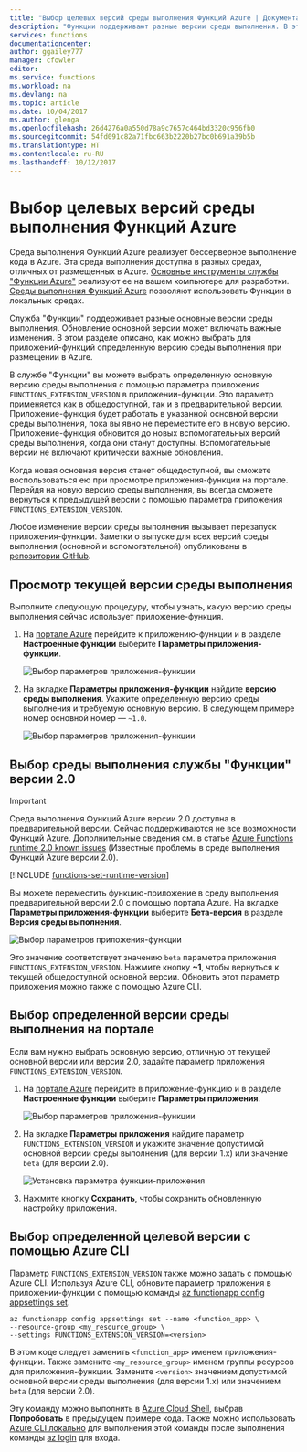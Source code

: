 ```yaml
---
title: "Выбор целевых версий среды выполнения Функций Azure | Документация Майкрософт"
description: "Функции поддерживают разные версии среды выполнения. В этой статье описано, как указать версию среды выполнения приложения-функции, размещенного в Azure."
services: functions
documentationcenter: 
author: ggailey777
manager: cfowler
editor: 
ms.service: functions
ms.workload: na
ms.devlang: na
ms.topic: article
ms.date: 10/04/2017
ms.author: glenga
ms.openlocfilehash: 26d4276a0a550d78a9c7657c464bd3320c956fb0
ms.sourcegitcommit: 54fd091c82a71fbc663b2220b27bc0b691a39b5b
ms.translationtype: HT
ms.contentlocale: ru-RU
ms.lasthandoff: 10/12/2017
---
```

# <a name="how-to-target-azure-functions-runtime-versions"></a>Выбор целевых версий среды выполнения Функций Azure

Среда выполнения Функций Azure реализует бессерверное выполнение кода в Azure. Эта среда выполнения доступна в разных средах, отличных от размещенных в Azure. [Основные инструменты службы "Функции Azure"](functions-run-local.md) реализуют ее на вашем компьютере для разработки. [Среды выполнения Функций Azure](functions-runtime-overview.md) позволяют использовать Функции в локальных средах. 

Служба "Функции" поддерживает разные основные версии среды выполнения. Обновление основной версии может включать важные изменения. В этом разделе описано, как можно выбрать для приложений-функций определенную версию среды выполнения при размещении в Azure. 

В службе "Функции" вы можете выбрать определенную основную версию среды выполнения с помощью параметра приложения `FUNCTIONS_EXTENSION_VERSION` в приложении-функции. Это параметр применяется как в общедоступной, так и в предварительной версии. Приложение-функция будет работать в указанной основной версии среды выполнения, пока вы явно не переместите его в новую версию. Приложение-функция обновится до новых вспомогательных версий среды выполнения, когда они станут доступны. Вспомогательные версии не включают критически важные обновления.  

Когда новая основная версия станет общедоступной, вы сможете воспользоваться ею при просмотре приложения-функции на портале. Перейдя на новую версию среды выполнения, вы всегда сможете вернуться к предыдущей версии с помощью параметра приложения `FUNCTIONS_EXTENSION_VERSION`.

Любое изменение версии среды выполнения вызывает перезапуск приложения-функции. Заметки о выпуске для всех версий среды выполнения (основной и вспомогательной) опубликованы в [репозитории GitHub](https://github.com/Azure/azure-webjobs-sdk-script/releases).   
## <a name="view-the-current-runtime-version"></a>Просмотр текущей версии среды выполнения

Выполните следующую процедуру, чтобы узнать, какую версию среды выполнения сейчас использует приложение-функция. 

1. На [портале Azure](https://portal.azure.com) перейдите к приложению-функции и в разделе **Настроенные функции** выберите **Параметры приложения-функции**. 

    ![Выбор параметров приложения-функции](./media/functions-versions/add-update-app-setting.png)

2. На вкладке **Параметры приложения-функции** найдите **версию среды выполнения**. Укажите определенную версию среды выполнения и требуемую основную версию. В следующем примере номер основной номер — `~1.0`.
 
   ![Выбор параметров приложения-функции](./media/functions-versions/function-app-view-version.png)

## <a name="target-the-functions-version-20-runtime"></a>Выбор среды выполнения службы "Функции" версии 2.0

>[!IMPORTANT]   
> Среда выполнения Функций Azure версии 2.0 доступна в предварительной версии. Сейчас поддерживаются не все возможности Функций Azure. Дополнительные сведения см. в статье [Azure Functions runtime 2.0 known issues](https://github.com/Azure/azure-webjobs-sdk-script/wiki/Azure-Functions-runtime-2.0-known-issues) (Известные проблемы в среде выполнения Функций Azure версии 2.0).  

<!-- Add a table comparing the 1.x and 2.x runtime features-->

[!INCLUDE [functions-set-runtime-version](../../includes/functions-set-runtime-version.md)]

Вы можете переместить функцию-приложение в среду выполнения предварительной версии 2.0 с помощью портала Azure. На вкладке **Параметры приложения-функции** выберите **Бета-версия** в разделе **Версия среды выполнения**.  

   ![Выбор параметров приложения-функции](./media/functions-versions/function-app-view-version.png)

Это значение соответствует значению `beta` параметра приложения `FUNCTIONS_EXTENSION_VERSION`. Нажмите кнопку **~1**, чтобы вернуться к текущей общедоступной основной версии. Обновить этот параметр приложения можно также с помощью Azure CLI. 

## <a name="target-a-specific-runtime-version-from-the-portal"></a>Выбор определенной версии среды выполнения на портале

Если вам нужно выбрать основную версию, отличную от текущей основной версии или версии 2.0, задайте параметр приложения `FUNCTIONS_EXTENSION_VERSION`.

1. На [портале Azure](https://portal.azure.com) перейдите в приложение-функцию и в разделе **Настроенные функции** выберите **Параметры приложения**.

    ![Выбор параметров приложения-функции](./media/functions-versions/add-update-app-setting1a.png)

2. На вкладке **Параметры приложения** найдите параметр `FUNCTIONS_EXTENSION_VERSION` и укажите значение допустимой основной версии среды выполнения (для версии 1.x) или значение `beta` (для версии 2.0). 

    ![Установка параметра функции-приложения](./media/functions-versions/add-update-app-setting2.png)

3. Нажмите кнопку **Сохранить**, чтобы сохранить обновленную настройку приложения. 

## <a name="target-a-specific-version-using-azure-cli"></a>Выбор определенной целевой версии с помощью Azure CLI

 Параметр `FUNCTIONS_EXTENSION_VERSION` также можно задать с помощью Azure CLI. Используя Azure CLI, обновите параметр приложения в приложении-функции с помощью команды [az functionapp config appsettings set](/cli/azure/functionapp/config/appsettings#set).

```azurecli-interactive
az functionapp config appsettings set --name <function_app> \
--resource-group <my_resource_group> \
--settings FUNCTIONS_EXTENSION_VERSION=<version>
```
В этом коде следует заменить `<function_app>` именем приложения-функции. Также замените `<my_resource_group>` именем группы ресурсов для приложения-функции. Замените `<version>` значением допустимой основной версии среды выполнения (для версии 1.x) или значением `beta` (для версии 2.0). 

Эту команду можно выполнить в [Azure Cloud Shell](../cloud-shell/overview.md), выбрав **Попробовать** в предыдущем примере кода. Также можно использовать [Azure CLI локально](/cli/azure/install-azure-cli) для выполнения этой команды после выполнения команды [az login](/cli/azure#az_login) для входа.
